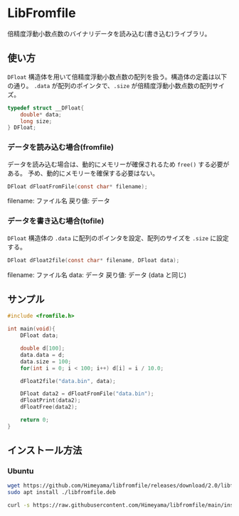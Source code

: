 # LibFromfile
倍精度浮動小数点数のバイナリデータを読み込む(書き込む)ライブラリ。

## 使い方
`DFloat` 構造体を用いて倍精度浮動小数点数の配列を扱う。構造体の定義は以下の通り。 
`.data` が配列のポインタで、`.size` が倍精度浮動小数点数の配列サイズ。

```c
typedef struct __DFloat{
    double* data;
    long size;
} DFloat;
```

### データを読み込む場合(fromfile)
データを読み込む場合は、動的にメモリーが確保されるため `free()` する必要がある。
予め、動的にメモリーを確保する必要はない。

```c
DFloat dFloatFromFile(const char* filename);
```

filename: ファイル名
戻り値: データ

### データを書き込む場合(tofile)
`DFloat` 構造体の `.data` に配列のポインタを設定、配列のサイズを `.size` に設定する。

```c
DFloat dFloat2file(const char* filename, DFloat data);
```

filename: ファイル名
data: データ
戻り値: データ (data と同じ)

## サンプル
```c
#include <fromfile.h>

int main(void){
    DFloat data;

    double d[100];
    data.data = d;
    data.size = 100;
    for(int i = 0; i < 100; i++) d[i] = i / 10.0;

    dFloat2file("data.bin", data);

    DFloat data2 = dFloatFromFile("data.bin");
    dFloatPrint(data2);
    dFloatFree(data2);

    return 0;
}
```

## インストール方法

### Ubuntu
```sh
wget https://github.com/Himeyama/libfromfile/releases/download/2.0/libfromfile.deb
sudo apt install ./libfromfile.deb
```

```sh
curl -s https://raw.githubusercontent.com/Himeyama/libfromfile/main/install.sh | bash
```
